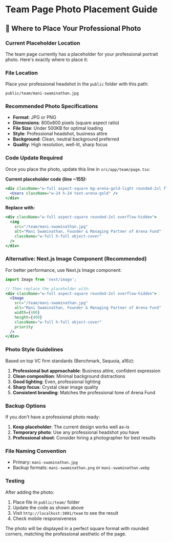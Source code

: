 # Team Page Photo Placement Guide

## 📸 Where to Place Your Professional Photo

### **Current Placeholder Location**
The team page currently has a placeholder for your professional portrait photo. Here's exactly where to place it:

### **File Location**
Place your professional headshot in the `public` folder with this path:
```
public/team/mani-swaminathan.jpg
```

### **Recommended Photo Specifications**
- **Format**: JPG or PNG
- **Dimensions**: 800x800 pixels (square aspect ratio)
- **File Size**: Under 500KB for optimal loading
- **Style**: Professional headshot, business attire
- **Background**: Clean, neutral background preferred
- **Quality**: High resolution, well-lit, sharp focus

### **Code Update Required**
Once you place the photo, update this line in `src/app/team/page.tsx`:

**Current placeholder code (line ~155):**
```jsx
<div className="w-full aspect-square bg-arena-gold-light rounded-2xl flex items-center justify-center">
  <Users className="w-24 h-24 text-arena-gold" />
</div>
```

**Replace with:**
```jsx
<div className="w-full aspect-square rounded-2xl overflow-hidden">
  <img 
    src="/team/mani-swaminathan.jpg" 
    alt="Mani Swaminathan, Founder & Managing Partner of Arena Fund"
    className="w-full h-full object-cover"
  />
</div>
```

### **Alternative: Next.js Image Component (Recommended)**
For better performance, use Next.js Image component:

```jsx
import Image from 'next/image';

// Then replace the placeholder with:
<div className="w-full aspect-square rounded-2xl overflow-hidden">
  <Image 
    src="/team/mani-swaminathan.jpg" 
    alt="Mani Swaminathan, Founder & Managing Partner of Arena Fund"
    width={400}
    height={400}
    className="w-full h-full object-cover"
    priority
  />
</div>
```

### **Photo Style Guidelines**
Based on top VC firm standards (Benchmark, Sequoia, a16z):

1. **Professional but approachable**: Business attire, confident expression
2. **Clean composition**: Minimal background distractions
3. **Good lighting**: Even, professional lighting
4. **Sharp focus**: Crystal clear image quality
5. **Consistent branding**: Matches the professional tone of Arena Fund

### **Backup Options**
If you don't have a professional photo ready:
1. **Keep placeholder**: The current design works well as-is
2. **Temporary photo**: Use any professional headshot you have
3. **Professional shoot**: Consider hiring a photographer for best results

### **File Naming Convention**
- Primary: `mani-swaminathan.jpg`
- Backup formats: `mani-swaminathan.png` or `mani-swaminathan.webp`

### **Testing**
After adding the photo:
1. Place file in `public/team/` folder
2. Update the code as shown above
3. Visit `http://localhost:3001/team` to see the result
4. Check mobile responsiveness

The photo will be displayed in a perfect square format with rounded corners, matching the professional aesthetic of the page.